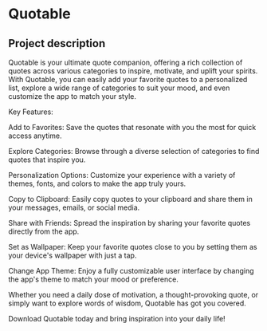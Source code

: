 # Quotable

## Project description

Quotable is your ultimate quote companion, offering a rich collection of quotes across various categories to inspire, motivate, and uplift your spirits. With Quotable, you can easily add your favorite quotes to a personalized list, explore a wide range of categories to suit your mood, and even customize the app to match your style.

Key Features:

Add to Favorites: Save the quotes that resonate with you the most for quick access anytime.

Explore Categories: Browse through a diverse selection of categories to find quotes that inspire you.

Personalization Options: Customize your experience with a variety of themes, fonts, and colors to make the app truly yours.

Copy to Clipboard: Easily copy quotes to your clipboard and share them in your messages, emails, or social media.

Share with Friends: Spread the inspiration by sharing your favorite quotes directly from the app.

Set as Wallpaper: Keep your favorite quotes close to you by setting them as your device's wallpaper with just a tap.

Change App Theme: Enjoy a fully customizable user interface by changing the app's theme to match your mood or preference.

Whether you need a daily dose of motivation, a thought-provoking quote, or simply want to explore words of wisdom, Quotable has got you covered.


Download Quotable today and bring inspiration into your daily life!
